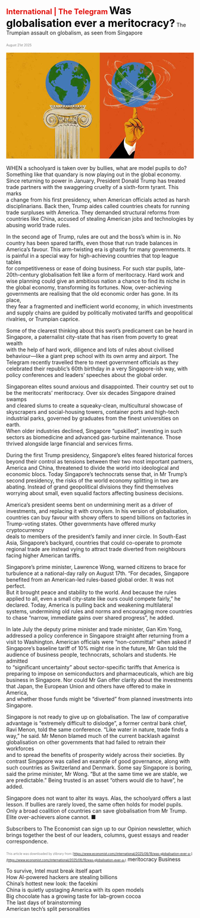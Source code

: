 <span style="color:#E3120B; font-size:14.9pt; font-weight:bold;">International | The Telegram</span>
<span style="color:#000000; font-size:21.0pt; font-weight:bold;">Was globalisation ever a meritocracy?</span>
The Trumpian assault on globalism, as seen from Singapore

<span style="color:#808080; font-size:6.2pt;">August 21st 2025</span>
  

![](../images/048_Was_globalisation_ever_a_meritocracy/p0201_img01.jpeg)
  
WHEN a schoolyard is taken over by bullies, what are model pupils to do?  
Something like that quandary is now playing out in the global economy.  
Since returning to power in January, President Donald Trump has treated  
trade partners with the swaggering cruelty of a sixth-form tyrant. This marks  
a change from his first presidency, when American officials acted as harsh  
disciplinarians. Back then, Trump aides called countries cheats for running  
trade surpluses with America. They demanded structural reforms from  
countries like China, accused of stealing American jobs and technologies by  
abusing world trade rules.

In the second age of Trump, rules are out and the boss’s whim is in. No  
country has been spared tariffs, even those that run trade balances in
America’s favour. This arm-twisting era is ghastly for many governments. It  
is painful in a special way for high-achieving countries that top league tables  
for competitiveness or ease of doing business. For such star pupils, late-  
20th-century globalisation felt like a form of meritocracy. Hard work and  
wise planning could give an ambitious nation a chance to find its niche in  
the global economy, transforming its fortunes. Now, over-achieving  
governments are realising that the old economic order has gone. In its place,  
they fear a fragmented and inefficient world economy, in which investments  
and supply chains are guided by politically motivated tariffs and geopolitical  
rivalries, or Trumpian caprice.

Some of the clearest thinking about this swot’s predicament can be heard in  
Singapore, a paternalist city-state that has risen from poverty to great wealth  
with the help of hard work, diligence and lots of rules about civilised  
behaviour—like a giant prep school with its own army and airport. The  
Telegram recently travelled there to meet government officials as they  
celebrated their republic’s 60th birthday in a very Singapore-ish way, with  
policy conferences and leaders’ speeches about the global order.

Singaporean elites sound anxious and disappointed. Their country set out to  
be the meritocrats’ meritocracy. Over six decades Singapore drained swamps  
and cleared slums to create a squeaky-clean, multicultural showcase of  
skyscrapers and social-housing towers, container ports and high-tech  
industrial parks, governed by graduates from the finest universities on earth.  
When older industries declined, Singapore “upskilled”, investing in such  
sectors as biomedicine and advanced gas-turbine maintenance. Those  
thrived alongside large financial and services firms.

During the first Trump presidency, Singapore’s elites feared historical forces  
beyond their control as tensions between their two most important partners,  
America and China, threatened to divide the world into ideological and  
economic blocs. Today Singapore’s technocrats sense that, in Mr Trump’s  
second presidency, the risks of the world economy splitting in two are  
abating. Instead of grand geopolitical divisions they find themselves  
worrying about small, even squalid factors affecting business decisions.

America’s president seems bent on undermining merit as a driver of  
investments, and replacing it with cronyism. In his version of globalisation,
countries can buy favour with showy offers to spend billions on factories in  
Trump-voting states. Other governments have offered murky cryptocurrency  
deals to members of the president’s family and inner circle. In South-East  
Asia, Singapore’s backyard, countries that could co-operate to promote  
regional trade are instead vying to attract trade diverted from neighbours  
facing higher American tariffs.

Singapore’s prime minister, Lawrence Wong, warned citizens to brace for  
turbulence at a national-day rally on August 17th. “For decades, Singapore  
benefited from an American-led rules-based global order. It was not perfect.  
But it brought peace and stability to the world. And because the rules  
applied to all, even a small city-state like ours could compete fairly,” he  
declared. Today, America is pulling back and weakening multilateral  
systems, undermining old rules and norms and encouraging more countries  
to chase “narrow, immediate gains over shared progress”, he added.

In late July the deputy prime minister and trade minister, Gan Kim Yong,  
addressed a policy conference in Singapore straight after returning from a  
visit to Washington. American officials were “non-committal” when asked if  
Singapore’s baseline tariff of 10% might rise in the future, Mr Gan told the  
audience of business people, technocrats, scholars and students. He admitted  
to “significant uncertainty” about sector-specific tariffs that America is  
preparing to impose on semiconductors and pharmaceuticals, which are big  
business in Singapore. Nor could Mr Gan offer clarity about the investments  
that Japan, the European Union and others have offered to make in America,  
and whether those funds might be “diverted” from planned investments into  
Singapore.

Singapore is not ready to give up on globalisation. The law of comparative  
advantage is “extremely difficult to dislodge”, a former central bank chief,  
Ravi Menon, told the same conference. “Like water in nature, trade finds a  
way,” he said. Mr Menon blamed much of the current backlash against  
globalisation on other governments that had failed to retrain their workforces  
and to spread the benefits of prosperity widely across their societies. By  
contrast Singapore was called an example of good governance, along with  
such countries as Switzerland and Denmark. Some say Singapore is boring,  
said the prime minister, Mr Wong. “But at the same time we are stable, we
are predictable.” Being trusted is an asset “others would die to have”, he  
added.

Singapore does not want to alter its ways. Alas, the schoolyard offers a last  
lesson. If bullies are rarely loved, the same often holds for model pupils.  
Only a broad coalition of countries can save globalisation from Mr Trump.  
Elite over-achievers alone cannot. ■

Subscribers to The Economist can sign up to our Opinion newsletter, which  
brings together the best of our leaders, columns, guest essays and reader  
correspondence.

<span style="color:#808080; font-size:6.2pt;">This article was downloaded by zlibrary from [https://www.economist.com//international/2025/08/19/was-globalisation-ever-a-](https://www.economist.com//international/2025/08/19/was-globalisation-ever-a-)</span>
meritocracy
Business
 
To survive, Intel must break itself apart  
How AI-powered hackers are stealing billions  
China’s hottest new look: the facekini  
China is quietly upstaging America with its open models  
Big chocolate has a growing taste for lab-grown cocoa  
The last days of brainstorming  
American tech’s split personalities